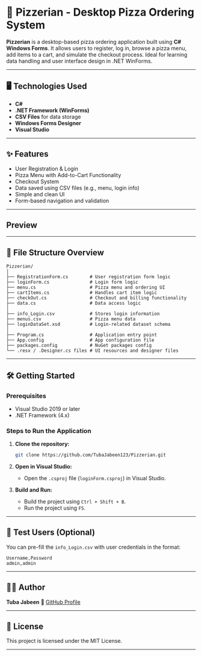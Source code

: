 
# 🍕 Pizzerian - Desktop Pizza Ordering System

**Pizzerian** is a desktop-based pizza ordering application built using **C# Windows Forms**. It allows users to register, log in, browse a pizza menu, add items to a cart, and simulate the checkout process. Ideal for learning data handling and user interface design in .NET WinForms.

---

## 🖥️ Technologies Used

* **C#**
* **.NET Framework (WinForms)**
* **CSV Files** for data storage
* **Windows Forms Designer**
* **Visual Studio**

---

## ✨ Features

* User Registration & Login
* Pizza Menu with Add-to-Cart Functionality
* Checkout System
* Data saved using CSV files (e.g., menu, login info)
* Simple and clean UI
* Form-based navigation and validation

---


## Preview


---


## 📁 File Structure Overview

```
Pizzerian/
│
├── RegistrationForm.cs        # User registration form logic
├── loginForm.cs               # Login form logic
├── menu.cs                    # Pizza menu and ordering UI
├── cartItems.cs               # Handles cart item logic
├── checkOut.cs                # Checkout and billing functionality
├── data.cs                    # Data access logic
│
├── info_Login.csv             # Stores login information
├── menus.csv                  # Pizza menu data
├── loginDataSet.xsd           # Login-related dataset schema
│
├── Program.cs                 # Application entry point
├── App.config                 # App configuration file
├── packages.config            # NuGet packages config
└── .resx / .Designer.cs files # UI resources and designer files
```

---

## 🛠️ Getting Started

### Prerequisites

* Visual Studio 2019 or later
* .NET Framework (4.x)

### Steps to Run the Application

1. **Clone the repository:**

   ```bash
   git clone https://github.com/TubaJabeen123/Pizzerian.git
   ```

2. **Open in Visual Studio:**

   * Open the `.csproj` file (`loginForm.csproj`) in Visual Studio.

3. **Build and Run:**

   * Build the project using `Ctrl + Shift + B`.
   * Run the project using `F5`.

---

## 🧪 Test Users (Optional)

You can pre-fill the `info_Login.csv` with user credentials in the format:

```
Username,Password
admin,admin
```
---

## 👩‍💻 Author

**Tuba Jabeen**
📎 [GitHub Profile](https://github.com/TubaJabeen123)

---

## 📄 License

This project is licensed under the MIT License.

---

